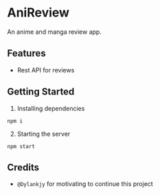 # AniReview

An anime and manga review app.

## Features

- Rest API for reviews

## Getting Started

1. Installing dependencies

```node
npm i
```

2. Starting the server

```node
npm start
```

## Credits

- `@Dylankjy` for motivating to continue this project
